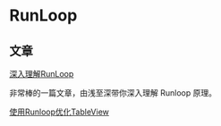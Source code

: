 # RunLoop
## 文章
[深入理解RunLoop](https://blog.ibireme.com/2015/05/18/runloop/) 
  
  
非常棒的一篇文章，由浅至深带你深入理解 Runloop 原理。

[使用Runloop优化TableView](http://blog.sunnyxx.com/2015/05/17/cell-height-calculation/) 
